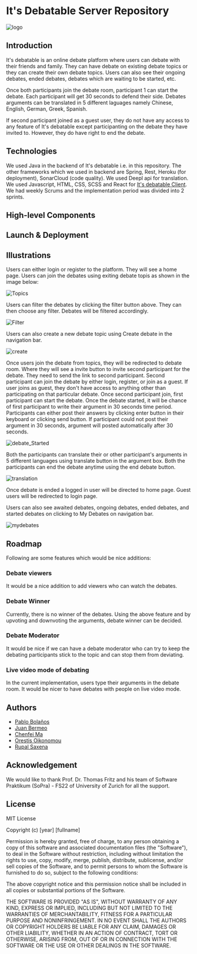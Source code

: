 # It's Debatable Server Repository
![logo](https://github.com/sopra-fs22-group-19/Debatable_Client/blob/master/src/images/logo2.png)

## Introduction
It's debatable is an online debate platform where users can debate with their friends and family. They can have debate on existing debate topics or they can create their own debate topics. Users can also see their ongoing debates, ended debates, debates which are waiting to be started, etc.

Once both participants join the debate room, participant 1 can start the debate. Each participant will get 30 seconds to defend their side. Debates arguments can be translated in 5 different laguages namely Chinese, English, German, Greek, Spanish. 

If second participant joined as a guest user, they do not have any access to any feature of It's debatable except participanting on the debate they have invited to. However, they do have right to end the debate.

## Technologies
We used Java in the backend of It's debatable i.e. in this repository. The other frameworks which we used in backend are Spring, Rest, Heroku (for deployment), SonarCloud (code quality). We used Deepl api for translation. We used Javascript, HTML, CSS, SCSS and React for [It's debatable Client](https://github.com/sopra-fs22-group-19/Debatable_Client). We had weekly Scrums and the implementation period was divided into 2 sprints.

## High-level Components
## Launch & Deployment

## Illustrations
Users can either login or register to the platform. They will see a home page. Users can join the debates using exiting debate topis as shown in the image below:


![Topics](https://github.com/sopra-fs22-group-19/Debatable_Client/blob/master/src/images/topics.png)


Users can filter the debates by clicking the filter button above. They can then choose any filter. Debates will be filtered accordingly. 


![Filter](https://github.com/sopra-fs22-group-19/Debatable_Client/blob/master/src/images/filter.png)


Users can also create a new debate topic using Create debate in the navigation bar.


![create](https://github.com/sopra-fs22-group-19/Debatable_Client/blob/master/src/images/create_debate.png)


Once users join the debate from topics, they will be redirected to debate room. Where they will see a invite button to invite second participant for the debate. They need to send the link to second participant. Second participant can join the debate by either login, register, or join as a guest. If user joins as guest, they don't have access to anything other than participating on that particular debate. Once second participant join, first participant can start the debate. Once the debate started, it will be chance of first participant to write their argument in 30 seconds time period. Participants can either post their answers by clicking enter button in their keyboard or clicking send button. If participant could not post their argument in 30 seconds, argument will posted automatically after 30 seconds. 


![debate_Started](https://github.com/sopra-fs22-group-19/Debatable_Client/blob/master/src/images/started_debate.png)

Both the participants can translate their or other participant's arguments in 5 different languages using translate button in the argument box. Both the participants can end the debate anytime using the end debate button.

![translation](https://github.com/sopra-fs22-group-19/Debatable_Client/blob/master/src/images/translate_msg.png)

Once debate is ended a logged in user will be directed to home page. Guest users will be redirected to login page.

Users can also see awaited debates, ongoing debates, ended debates, and started debates on clicking to My Debates on navigation bar. 

![mydebates](https://github.com/sopra-fs22-group-19/Debatable_Client/blob/master/src/images/mydebates.png)


## Roadmap
Following are some features which would be nice additions:
### Debate viewers
It would be a nice addition to add viewers who can watch the debates.

### Debate Winner
Currently, there is no winner of the debates. Using the above feature and by upvoting and downvoting the arguments, debate winner can be decided.

### Debate Moderator
It would be nice if we can have a debate moderator who can try to keep the debating participants stick to the topic and can stop them from deviating.

### Live video mode of debating
In the current implementation, users type their arguments in the debate room. It would be nicer to have debates with people on live video mode.

## Authors
* [Pablo Bolaños](https://github.com/pabsbo)
* [Juan Bermeo](https://github.com/JdbermeoUZH)
* [Chenfei Ma](https://github.com/chenfeimauzh)
* [Orestis Oikonomou](https://github.com/oroikono)
* [Rupal Saxena](https://github.com/rupalsaxena)

## Acknowledgement
We would like to thank Prof. Dr. Thomas Fritz and his team of Software Praktikum (SoPra) - FS22 of University of Zurich for all the support. 

## License
MIT License

Copyright (c) [year] [fullname]

Permission is hereby granted, free of charge, to any person obtaining a copy of this software and associated documentation files (the "Software"), to deal in the Software without restriction, including without limitation the rights to use, copy, modify, merge, publish, distribute, sublicense, and/or sell copies of the Software, and to permit persons to whom the Software is furnished to do so, subject to the following conditions:

The above copyright notice and this permission notice shall be included in all copies or substantial portions of the Software.

THE SOFTWARE IS PROVIDED "AS IS", WITHOUT WARRANTY OF ANY KIND, EXPRESS OR IMPLIED, INCLUDING BUT NOT LIMITED TO THE WARRANTIES OF MERCHANTABILITY,
FITNESS FOR A PARTICULAR PURPOSE AND NONINFRINGEMENT. IN NO EVENT SHALL THE AUTHORS OR COPYRIGHT HOLDERS BE LIABLE FOR ANY CLAIM, DAMAGES OR OTHER LIABILITY, WHETHER IN AN ACTION OF CONTRACT, TORT OR OTHERWISE, ARISING FROM, OUT OF OR IN CONNECTION WITH THE SOFTWARE OR THE USE OR OTHER DEALINGS IN THE SOFTWARE.

